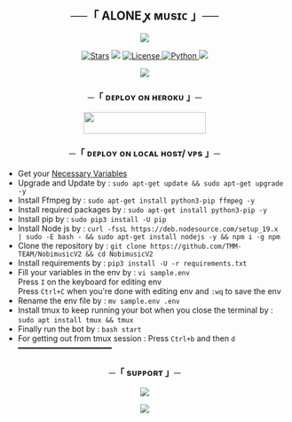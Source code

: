 <h2 align="center">
    ──「 ALONE ꭙ ᴍᴜsɪᴄ 」──
</h2>

<p align="center">
  <img src="https://te.legra.ph/alone-07-24-5">
</p>

<p align="center">
<a href="https://github.com/TMM-TEAM/NobimusicV2/stargazers"><img src="https://img.shields.io/github/stars/TMM-TEAM/NobimusicV2?color=black&logo=github&logoColor=black&style=for-the-badge" alt="Stars" /></a>
<a href="https://github.com/TMM-TEAM/NobimusicV2/network/members"> <img src="https://img.shields.io/github/forks/TMM-TEAM/NobimusicV2?color=black&logo=github&logoColor=black&style=for-the-badge" /></a>
<a href="https://github.com/TMM-TEAM/NobimusicV2/blob/master/LICENSE"> <img src="https://img.shields.io/badge/License-MIT-blueviolet?style=for-the-badge" alt="License" /> </a>
<a href="https://www.python.org/"> <img src="https://img.shields.io/badge/Written%20in-Python-orange?style=for-the-badge&logo=python" alt="Python" /> </a>
<a href="https://github.com/TMM-TEAM/NobimusicV2/commits/NobimusicV2"> <img src="https://img.shields.io/github/last-commit/TMM-TEAM/NobimusicV2?color=blue&logo=github&logoColor=green&style=for-the-badge" /></a>
</p>

<p align="center">
  <img src="https://graph.org/file/0c40d1fc5f17c524a6c16.jpg">
</p>

<h3 align="center">
    ─「 ᴅᴇᴩʟᴏʏ ᴏɴ ʜᴇʀᴏᴋᴜ 」─
</h3>

<p align="center"><a href="https://dashboard.heroku.com/new?template=https://github.com/TMM-TEAM/NobimusicV2"> <img src="https://img.shields.io/badge/Deploy%20On%20Heroku-black?style=for-the-badge&logo=heroku" width="220" height="38.45"/></a></p>

<h3 align="center">
    ─「 ᴅᴇᴩʟᴏʏ ᴏɴ ʟᴏᴄᴀʟ ʜᴏsᴛ/ ᴠᴘs 」─
</h3>

- Get your [Necessary Variables](https://github.com/TMM-TEAM/NobimusicV2/blob/master/sample.env)
- Upgrade and Update by :
`sudo apt-get update && sudo apt-get upgrade -y`
- Install Ffmpeg by :
`sudo apt-get install python3-pip ffmpeg -y`
- Install required packages by :
`sudo apt-get install python3-pip -y`
- Install pip by :
`sudo pip3 install -U pip`
- Install Node js by :
`curl -fssL https://deb.nodesource.com/setup_19.x | sudo -E bash - && sudo apt-get install nodejs -y && npm i -g npm`
- Clone the repository by :
`git clone https://github.com/TMM-TEAM/NobimusicV2 && cd NobimusicV2`
- Install requirements by :
`pip3 install -U -r requirements.txt`
- Fill your variables in the env by :
`vi sample.env`<br>
Press `I` on the keyboard for editing env<br>
Press `Ctrl+C` when you're done with editing env and `:wq` to save the env<br>
- Rename the env file by :
`mv sample.env .env`
- Install tmux to keep running your bot when you close the terminal by :
`sudo apt install tmux && tmux`
- Finally run the bot by :
`bash start`
- For getting out from tmux session : Press `Ctrl+b` and then `d`<br>
━━━━━━━━━━━━━━━━━━━━

<h3 align="center">
    ─「 sᴜᴩᴩᴏʀᴛ 」─
</h3>

<p align="center">
<a href="https://telegram.me/tmm_support_chat"><img src="https://img.shields.io/badge/-Support%20Group-blue.svg?style=for-the-badge&logo=Telegram"></a>
</p>

<p align="center">
<a href="https://telegram.me/tmm_heroku_world"><img src="https://img.shields.io/badge/-Support%20Channel-blue.svg?style=for-the-badge&logo=Telegram"></a>
</p>


